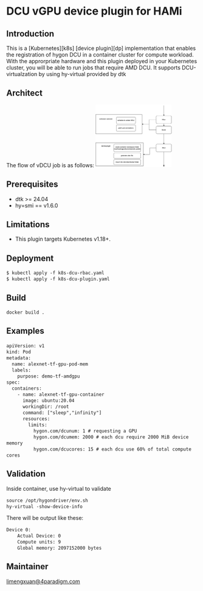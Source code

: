 # DCU vGPU device plugin for HAMi

## Introduction
This is a [Kubernetes][k8s] [device plugin][dp] implementation that enables the registration of hygon DCU in a container cluster for compute workload.  With the approrpriate hardware and this plugin deployed in your Kubernetes cluster, you will be able to run jobs that require AMD DCU. It supports DCU-virtualzation by using hy-virtual provided by dtk

## Architect
The flow of vDCU job is as follows:
<img src="./DCU_job_flow.png" width="200px">

## Prerequisites
* dtk >= 24.04
* hy=smi == v1.6.0


## Limitations
* This plugin targets Kubernetes v1.18+.

## Deployment
```
$ kubectl apply -f k8s-dcu-rbac.yaml
$ kubectl apply -f k8s-dcu-plugin.yaml
```

## Build
```
docker build .
```

## Examples

```
apiVersion: v1
kind: Pod
metadata:
  name: alexnet-tf-gpu-pod-mem
  labels:
    purpose: demo-tf-amdgpu
spec:
  containers:
    - name: alexnet-tf-gpu-container
      image: ubuntu:20.04
      workingDir: /root
      command: ["sleep","infinity"]
      resources:
        limits:
          hygon.com/dcunum: 1 # requesting a GPU
          hygon.com/dcumem: 2000 # each dcu require 2000 MiB device memory
          hygon.com/dcucores: 15 # each dcu use 60% of total compute cores
```

## Validation

Inside container, use hy-virtual to validate

```
source /opt/hygondriver/env.sh
hy-virtual -show-device-info
```

There will be output like these:
```
Device 0:
	Actual Device: 0
	Compute units: 9
	Global memory: 2097152000 bytes
```

## Maintainer

limengxuan@4paradigm.com